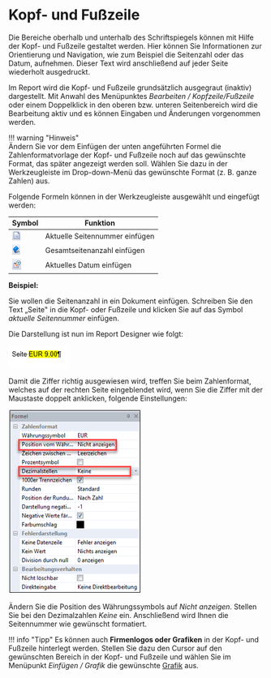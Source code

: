 # Kopf- und Fußzeile

Die Bereiche oberhalb und unterhalb des Schriftspiegels können mit Hilfe der Kopf- und Fußzeile gestaltet werden. Hier können Sie Informationen zur Orientierung und Navigation, wie zum Beispiel die Seitenzahl oder das Datum, aufnehmen. Dieser Text wird anschließend auf jeder Seite wiederholt ausgedruckt.

Im Report wird die Kopf- und Fußzeile grundsätzlich ausgegraut (inaktiv) dargestellt. Mit Anwahl des Menüpunktes *Bearbeiten / Kopfzeile/Fußzeile* oder einem Doppelklick in den oberen bzw. unteren Seitenbereich wird die Bearbeitung aktiv und es können Eingaben und Änderungen vorgenommen werden.

!!! warning "Hinweis"   
    Ändern Sie vor dem Einfügen der unten angeführten Formel die Zahlenformatvorlage der Kopf- und Fußzeile noch auf das gewünschte Format, das später angezeigt werden soll. Wählen Sie dazu in der Werkzeugleiste im Drop-down-Menü das gewünschte Format (z. B. ganze Zahlen) aus.

Folgende Formeln können in der Werkzeugleiste ausgewählt und eingefügt werden:

| Symbol                    | Funktion                       |
| ------------------------- | ------------------------------ |
| ![Image](img/image57.png) | Aktuelle Seitennummer einfügen |
| ![Image](img/image58.png) | Gesamtseitenanzahl einfügen    |
| ![Image](img/image59.png) | Aktuelles Datum einfügen       |
  
**Beispiel:**

Sie wollen die Seitenanzahl in ein Dokument einfügen. Schreiben Sie den Text „Seite" in die Kopf- oder Fußzeile und klicken Sie auf das Symbol *aktuelle Seitennummer* einfügen.

Die Darstellung ist nun im Report Designer wie folgt:

![Image](img/image60.png)

Damit die Ziffer richtig ausgewiesen wird, treffen Sie beim Zahlenformat, welches auf der rechten Seite eingeblendet wird, wenn Sie die Ziffer mit der Maustaste doppelt anklicken, folgende Einstellungen:

![Image](img/image61.png)

Ändern Sie die Position des Währungssymbols auf *Nicht anzeigen*. Stellen Sie bei den Dezimalzahlen *Keine* ein. Anschließend wird Ihnen die Seitennummer wie gewünscht formatiert.

!!! info "Tipp"
    Es können auch **Firmenlogos oder Grafiken** in der Kopf- und Fußzeile hinterlegt werden. Stellen Sie dazu den Cursor auf den gewünschten Bereich in der Kopf- und Fußzeile und wählen Sie im Menüpunkt *Einfügen / Grafik* die gewünschte [Grafik](../Einfuegen.md) aus.